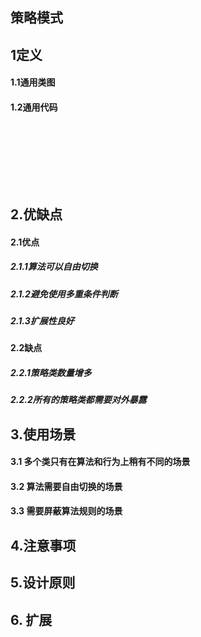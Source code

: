 ## 策略模式

## 1定义

#### 1.1通用类图

#### 1.2通用代码

```java

```

```java

```

```java

```

```java

```

```java

```

```java

```

```java

```

```java

```

## 2.优缺点

#### 2.1优点

##### 2.1.1算法可以自由切换



##### 2.1.2避免使用多重条件判断



##### 2.1.3扩展性良好

#### 2.2缺点

##### 2.2.1策略类数量增多

##### 2.2.2所有的策略类都需要对外暴露

## 3.使用场景

#### 3.1 多个类只有在算法和行为上稍有不同的场景

#### 3.2 算法需要自由切换的场景

#### 3.3 需要屏蔽算法规则的场景

## 4.注意事项

## 5.设计原则

## 6.  扩展

##### 
